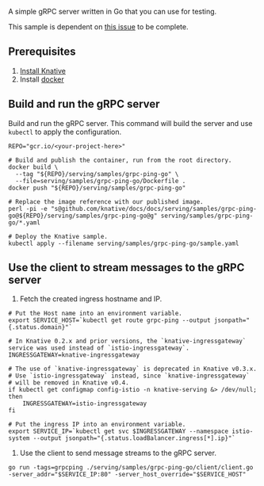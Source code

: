 
A simple gRPC server written in Go that you can use for testing.

This sample is dependent on
[this issue](https://github.com/knative/serving/issues/1047) to be complete.

## Prerequisites

1. [Install Knative](https://github.com/knative/docs/blob/master/install/README.md)
1. Install [docker](https://www.docker.com/)

## Build and run the gRPC server

Build and run the gRPC server. This command will build the server and use
`kubectl` to apply the configuration.

```shell
REPO="gcr.io/<your-project-here>"

# Build and publish the container, run from the root directory.
docker build \
  --tag "${REPO}/serving/samples/grpc-ping-go" \
  --file=serving/samples/grpc-ping-go/Dockerfile .
docker push "${REPO}/serving/samples/grpc-ping-go"

# Replace the image reference with our published image.
perl -pi -e "s@github.com/knative/docs/docs/serving/samples/grpc-ping-go@${REPO}/serving/samples/grpc-ping-go@g" serving/samples/grpc-ping-go/*.yaml

# Deploy the Knative sample.
kubectl apply --filename serving/samples/grpc-ping-go/sample.yaml
```

## Use the client to stream messages to the gRPC server

1. Fetch the created ingress hostname and IP.

```shell
# Put the Host name into an environment variable.
export SERVICE_HOST=`kubectl get route grpc-ping --output jsonpath="{.status.domain}"`

# In Knative 0.2.x and prior versions, the `knative-ingressgateway` service was used instead of `istio-ingressgateway`.
INGRESSGATEWAY=knative-ingressgateway

# The use of `knative-ingressgateway` is deprecated in Knative v0.3.x.
# Use `istio-ingressgateway` instead, since `knative-ingressgateway`
# will be removed in Knative v0.4.
if kubectl get configmap config-istio -n knative-serving &> /dev/null; then
    INGRESSGATEWAY=istio-ingressgateway
fi

# Put the ingress IP into an environment variable.
export SERVICE_IP=`kubectl get svc $INGRESSGATEWAY --namespace istio-system --output jsonpath="{.status.loadBalancer.ingress[*].ip}"`
```

1. Use the client to send message streams to the gRPC server.

```shell
go run -tags=grpcping ./serving/samples/grpc-ping-go/client/client.go -server_addr="$SERVICE_IP:80" -server_host_override="$SERVICE_HOST"
```
